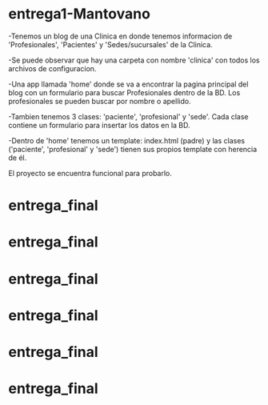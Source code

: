 # entrega1-Mantovano

-Tenemos un blog de una Clinica en donde tenemos informacion de 'Profesionales', 'Pacientes' y 'Sedes/sucursales' de la Clinica.

-Se puede observar que hay una carpeta con nombre 'clinica' con todos los archivos de configuracion. 

-Una app llamada 'home' donde se va a encontrar la pagina principal del blog con un formulario para buscar Profesionales dentro de la BD. Los profesionales
se pueden buscar por nombre o apellido.

-Tambien tenemos 3 clases: 'paciente', 'profesional' y 'sede'. Cada clase contiene un formulario para insertar los datos en la BD. 

-Dentro de 'home' tenemos un template: index.html (padre) y las clases ('paciente', 'profesional' y 'sede') tienen sus propios template con 
herencia de él.

El proyecto se encuentra funcional para probarlo. 



# entrega_final
# entrega_final
# entrega_final
# entrega_final
# entrega_final
# entrega_final
